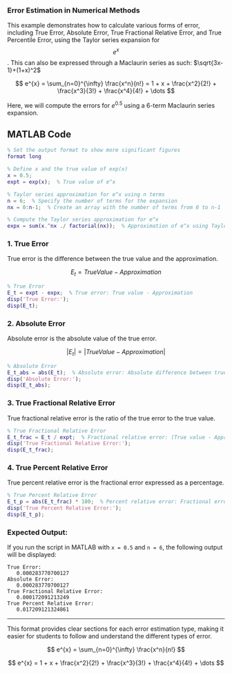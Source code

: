 <script src="https://polyfill.io/v3/polyfill.min.js?features=es6"></script>
<script id="MathJax-script" async src="https://cdn.jsdelivr.net/npm/mathjax@3/es5/tex-mml-chtml.js"></script>


### **Error Estimation in Numerical Methods**

This example demonstrates how to calculate various forms of error, including True Error, Absolute Error, True Fractional Relative Error, and True Percentile Error, using the Taylor series expansion for $$e^{x}$$. This can also be expressed through a Maclaurin series as such: $`\sqrt{3x-1}+(1+x)^2`$

$$
e^{x} = \sum_{n=0}^{\infty} \frac{x^n}{n!} = 1 + x + \frac{x^2}{2!} + \frac{x^3}{3!} + \frac{x^4}{4!} + \dots
$$

Here, we will compute the errors for  $e^{0.5}$ using a 6-term Maclaurin series expansion.

## MATLAB Code

```matlab
% Set the output format to show more significant figures
format long

% Define x and the true value of exp(x)
x = 0.5;
expt = exp(x);  % True value of e^x

% Taylor series approximation for e^x using n terms
n = 6;  % Specify the number of terms for the expansion
nx = 0:n-1;  % Create an array with the number of terms from 0 to n-1

% Compute the Taylor series approximation for e^x
expx = sum(x.^nx ./ factorial(nx));  % Approximation of e^x using Taylor series
```

### **1. True Error**
True error is the difference between the true value and the approximation.

$$
E_{t} = True Value - Approximation
$$

```matlab
% True Error
E_t = expt - expx;  % True error: True value - Approximation
disp('True Error:');
disp(E_t);
```

### **2. Absolute Error**
Absolute error is the absolute value of the true error.

$$
|E_{t}| = |True Value - Approximation|
$$

```matlab
% Absolute Error
E_t_abs = abs(E_t);  % Absolute error: Absolute difference between true and approx.
disp('Absolute Error:');
disp(E_t_abs);
```

### **3. True Fractional Relative Error**
True fractional relative error is the ratio of the true error to the true value.

```matlab
% True Fractional Relative Error
E_t_frac = E_t / expt;  % Fractional relative error: (True value - Approx) / True value
disp('True Fractional Relative Error:');
disp(E_t_frac);
```

### **4. True Percent Relative Error**
True percent relative error is the fractional error expressed as a percentage.

```matlab
% True Percent Relative Error
E_t_p = abs(E_t_frac) * 100;  % Percent relative error: Fractional error * 100%
disp('True Percent Relative Error:');
disp(E_t_p);
```

### **Expected Output:**
If you run the script in MATLAB with `x = 0.5` and `n = 6`, the following output will be displayed:

```
True Error:
   0.000283770700127
Absolute Error:
   0.000283770700127
True Fractional Relative Error:
   0.000172091213249
True Percent Relative Error:
   0.017209121324861
```

---

This format provides clear sections for each error estimation type, making it easier for students to follow and understand the different types of error.




$$
e^{x} = \sum_{n=0}^{\infty} \frac{x^n}{n!}
$$



$$
e^{x} = 1 + x + \frac{x^2}{2!} + \frac{x^3}{3!} + \frac{x^4}{4!} + \dots
$$


